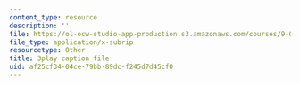 ```yaml
---
content_type: resource
description: ''
file: https://ol-ocw-studio-app-production.s3.amazonaws.com/courses/9-00sc-introduction-to-psychology-fall-2011/af25cf3404ce79bb89dcf245d7d45cf0_76O3rulk844.srt
file_type: application/x-subrip
resourcetype: Other
title: 3play caption file
uid: af25cf34-04ce-79bb-89dc-f245d7d45cf0
---
```

